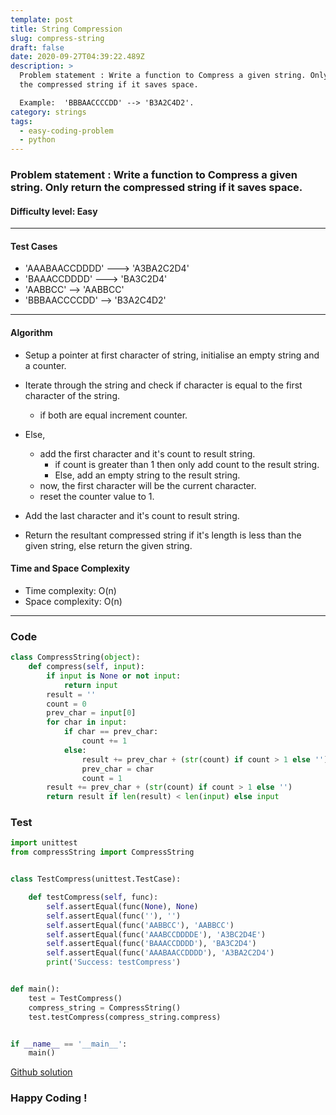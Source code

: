```yaml
---
template: post
title: String Compression
slug: compress-string
draft: false
date: 2020-09-27T04:39:22.489Z
description: >
  Problem statement : Write a function to Compress a given string. Only return
  the compressed string if it saves space.

  Example:  'BBBAACCCCDD' --> 'B3A2C4D2'.
category: strings
tags:
  - easy-coding-problem
  - python
---
```

### Problem statement : Write a function to Compress a given string. Only return the compressed string if it saves space.

#### Difficulty level: Easy
***
#### Test Cases
* 'AAABAACCDDDD' ---> 'A3BA2C2D4'
* 'BAAACCDDDD' ---> 'BA3C2D4'
* 'AABBCC' --> 'AABBCC'
* 'BBBAACCCCDD' --> 'B3A2C4D2'

***
#### Algorithm
* Setup a pointer at first character of string, initialise an empty string and a counter.
* Iterate through the string and check if character is equal to the first character of the string.
    * if both are equal increment counter.
* Else,
    * add the first character and it's count to result string.
        * if count is greater than 1 then only add count to the result string.
        * Else, add an empty string to the result string.
    * now, the first character will be the current character.
    * reset the counter value to 1.

* Add the last character and it's count to result string.
* Return the resultant compressed string if it's length is less than the given string, else return the given string.

#### Time and Space Complexity
* Time complexity: O(n)
* Space complexity: O(n)

***

### Code

```python
class CompressString(object):
    def compress(self, input):
        if input is None or not input:
            return input
        result = ''
        count = 0
        prev_char = input[0]
        for char in input:
            if char == prev_char:
                count += 1
            else:
                result += prev_char + (str(count) if count > 1 else '')
                prev_char = char
                count = 1
        result += prev_char + (str(count) if count > 1 else '')
        return result if len(result) < len(input) else input
```

### Test
```python
import unittest
from compressString import CompressString


class TestCompress(unittest.TestCase):

    def testCompress(self, func):
        self.assertEqual(func(None), None)
        self.assertEqual(func(''), '')
        self.assertEqual(func('AABBCC'), 'AABBCC')
        self.assertEqual(func('AAABCCDDDDE'), 'A3BC2D4E')
        self.assertEqual(func('BAAACCDDDD'), 'BA3C2D4')
        self.assertEqual(func('AAABAACCDDDD'), 'A3BA2C2D4')
        print('Success: testCompress')


def main():
    test = TestCompress()
    compress_string = CompressString()
    test.testCompress(compress_string.compress)


if __name__ == '__main__':
    main()
```
[Github solution](https://github.com/Codewithml/coding-problems-solutons/tree/master/arrays/compress-string)

### Happy Coding !
